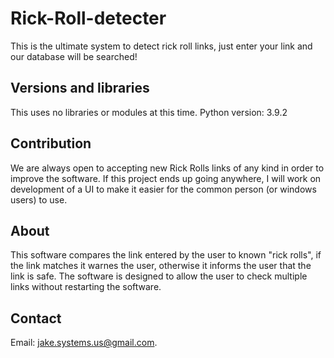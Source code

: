 # Rick-Roll-detecter
This is the ultimate system to detect rick roll links, just enter your link and our database will be searched!

## Versions and libraries
This uses no libraries or modules at this time. 
Python version: 3.9.2

## Contribution
We are always open to accepting new Rick Rolls links of any kind in order to improve the software. If this project ends up going anywhere, I will work on development of a UI to make it easier for the common person (or windows users) to use.

## About
This software compares the link entered by the user to known "rick rolls", if the link matches it warnes the user, otherwise it informs the user that the link is safe.
The software is designed to allow the user to check multiple links without restarting the software.


## Contact
Email: [jake.systems.us@gmail.com](mailto:jake.systems.us@gmail.com).
